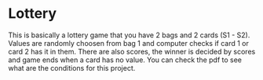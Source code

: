 # Lottery
  This is basically a lottery game that you have 2 bags and 2 cards (S1 - S2). Values are randomly choosen from bag 1 and computer checks if card 1 or card 2 has it in them. There are also scores, the winner is decided by scores and game ends when a card has no value.
  You can check the pdf to see what are the conditions for this project.
